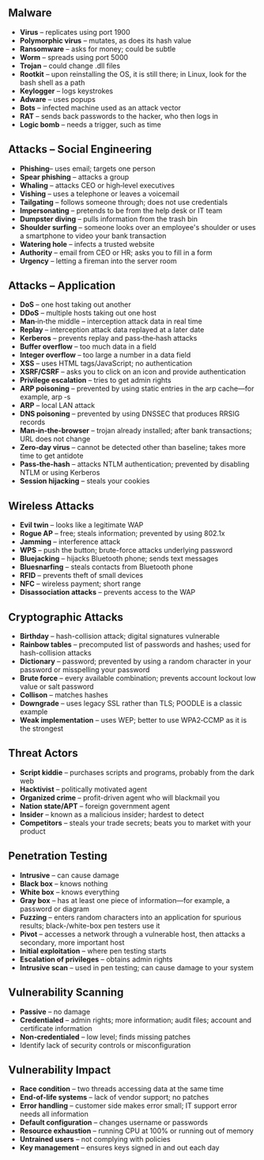 

## Malware

+ **Virus** – replicates using port 1900
+ **Polymorphic virus** – mutates, as does its hash value
+ **Ransomware** – asks for money; could be subtle
+ **Worm** – spreads using port 5000
+ **Trojan** – could change .dll files
+ **Rootkit** – upon reinstalling the OS, it is still there; in Linux, look for the bash shell as a path
+ **Keylogger** – logs keystrokes
+ **Adware** – uses popups
+ **Bots** – infected machine used as an attack vector
+ **RAT** – sends back passwords to the hacker, who then logs in
+ **Logic bomb** – needs a trigger, such as time

## Attacks – Social Engineering

+ **Phishing**– uses email; targets one person
+ **Spear phishing** – attacks a group
+ **Whaling** – attacks CEO or high‐level executives
+ **Vishing** – uses a telephone or leaves a voicemail
+ **Tailgating** – follows someone through; does not use credentials
+ **Impersonating** – pretends to be from the help desk or IT team
+ **Dumpster diving** – pulls information from the trash bin
+ **Shoulder surfing** – someone looks over an employee's shoulder or uses a smartphone to video your bank transaction
+ **Watering hole** – infects a trusted website
+ **Authority** – email from CEO or HR; asks you to fill in a form
+ **Urgency** – letting a fireman into the server room

## Attacks – Application

+ **DoS** – one host taking out another
+ **DDoS** – multiple hosts taking out one host
+ **Man**‐in‐the middle – interception attack data in real time
+ **Replay** – interception attack data replayed at a later date
+ **Kerberos** – prevents replay and pass‐the‐hash attacks
+ **Buffer overflow** – too much data in a field
+ **Integer overflow** – too large a number in a data field
+ **XSS** – uses HTML tags/JavaScript; no authentication
+ **XSRF/CSRF** – asks you to click on an icon and provide authentication
+ **Privilege escalation** – tries to get admin rights
+ **ARP poisoning** – prevented by using static entries in the arp cache—for example, arp ‐s
+ **ARP** – local LAN attack
+ **DNS poisoning** – prevented by using DNSSEC that produces RRSIG records
+ **Man‐in‐the‐browser** – trojan already installed; after bank transactions; URL does not change
+ **Zero‐day virus** – cannot be detected other than baseline; takes more time to get antidote
+ **Pass‐the‐hash** – attacks NTLM authentication; prevented by disabling NTLM or using Kerberos
+ **Session hijacking** – steals your cookies

## Wireless Attacks

+ **Evil twin** – looks like a legitimate WAP
+ **Rogue AP** – free; steals information; prevented by using 802.1x
+ **Jamming** – interference attack
+ **WPS** – push the button; brute-force attacks underlying password
+ **Bluejacking** – hijacks Bluetooth phone; sends text messages
+ **Bluesnarfing** – steals contacts from Bluetooth phone
+ **RFID** – prevents theft of small devices
+ **NFC** – wireless payment; short range
+ **Disassociation attacks** – prevents access to the WAP

## Cryptographic Attacks

+ **Birthday** – hash-collision attack; digital signatures vulnerable
+ **Rainbow tables** – precomputed list of passwords and hashes; used for hash-collision attacks
+ **Dictionary** – password; prevented by using a random character in your password or misspelling your password
+ **Brute force** – every available combination; prevents account lockout low value or salt password
+ **Collison** – matches hashes
+ **Downgrade** – uses legacy SSL rather than TLS; POODLE is a classic example
+ **Weak implementation** – uses WEP; better to use WPA2‐CCMP as it is the strongest

## Threat Actors

+ **Script kiddie** – purchases scripts and programs, probably from the dark web
+ **Hacktivist** – politically motivated agent
+ **Organized crime** – profit-driven agent who will blackmail you
+ **Nation state/APT** – foreign government agent
+ **Insider** – known as a malicious insider; hardest to detect
+ **Competitors** – steals your trade secrets; beats you to market with your product

## Penetration Testing

+ **Intrusive** – can cause damage
+ **Black box** – knows nothing
+ **White box** – knows everything
+ **Gray box** – has at least one piece of information—for example, a password or diagram
+ **Fuzzing** – enters random characters into an application for spurious results; black-/white-box pen testers use it
+ **Pivot** – accesses a network through a vulnerable host, then attacks a secondary, more important host
+ **Initial exploitation** – where pen testing starts
+ **Escalation of privileges** – obtains admin rights
+ **Intrusive scan** – used in pen testing; can cause damage to your system

## Vulnerability Scanning

+ **Passive** – no damage
+ **Credentialed** – admin rights; more information; audit files; account and certificate information
+ **Non‐credentialed** – low level; finds missing patches
+ Identify lack of security controls or misconfiguration

## Vulnerability Impact

+ **Race condition** – two threads accessing data at the same time
+ **End‐of‐life systems** – lack of vendor support; no patches
+ **Error handling** – customer side makes error small; IT support error needs all information
+ **Default configuration** – changes username or passwords
+ **Resource exhaustion** – running CPU at 100% or running out of memory
+ **Untrained users** – not complying with policies
+ **Key management** – ensures keys signed in and out each day
